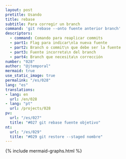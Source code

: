 ```yaml
---
layout: post
pretitle: Usando
title: rebase
subtitle: Para corregir un branch
command: 'git rebase --onto fuente anterior branch'
descriptors:
  - command: Comando para reaplicar commits
  - part1: Flag para indicar\nla nueva fuente
  - part2: Branch o commit\n que debe ser la fuente
  - part3: Fuente incorreta\n del branch
  - part4: Branch que necesita\n corrección
number: "028"
author: "@jtemporal"
mermaid: true
use_static_image: true
permalink: "/es/028"
lang: "es"
translations:
- lang: en
  url: /en/028
- lang: "pt"
  url: /projects/028
pv:
  url: "/es/027"
  title: "#027 git rebase fuente objetivo"
nt:
  url: "/es/029"
  title: "#029 git restore --staged nombre"
---
```


{% include mermaid-graphs.html %}

